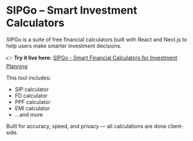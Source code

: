 # SIPGo – Smart Investment Calculators

SIPGo is a suite of free financial calculators built with React and Next.js to help users make smarter investment decisions.

👉 **Try it live here:** [SIPGo - Smart Financial Calculators for Investment Planning](https://www.sipgo.in)

This tool includes:
- SIP calculator
- FD calculator
- PPF calculator
- EMI calculator
- ...and more

Built for accuracy, speed, and privacy — all calculations are done client-side.
